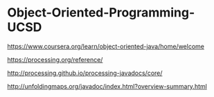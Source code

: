 # Object-Oriented-Programming-UCSD

https://www.coursera.org/learn/object-oriented-java/home/welcome

https://processing.org/reference/

http://processing.github.io/processing-javadocs/core/

http://unfoldingmaps.org/javadoc/index.html?overview-summary.html

